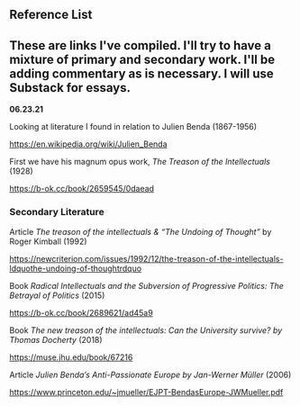## Reference List
## These are links I've compiled. I'll try to have a mixture of primary and secondary work. I'll be adding commentary as is necessary. I will use Substack for essays. 

__06.23.21__

Looking at literature I found in relation to Julien Benda (1867-1956)

https://en.wikipedia.org/wiki/Julien_Benda

First we have his magnum opus work, *The Treason of the Intellectuals* (1928)

https://b-ok.cc/book/2659545/0daead

### Secondary Literature

Article *The treason of the intellectuals & “The Undoing of Thought”* by Roger Kimball (1992)

https://newcriterion.com/issues/1992/12/the-treason-of-the-intellectuals-ldquothe-undoing-of-thoughtrdquo

Book *Radical Intellectuals and the Subversion of Progressive Politics: The Betrayal of Politics* (2015)

https://b-ok.cc/book/2689621/ad45a9

Book *The new treason of the intellectuals: Can the University survive? by Thomas Docherty* (2018)

https://muse.jhu.edu/book/67216

Article *Julien Benda’s Anti-Passionate Europe by Jan-Werner Müller* (2006)

https://www.princeton.edu/~jmueller/EJPT-BendasEurope-JWMueller.pdf
